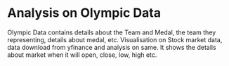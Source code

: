 # Analysis on Olympic Data
Olympic Data contains details about the Team and Medal, the team they representing, details about medal, etc.
Visualisation on Stock market data, data download from yfinance and analysis on same. It shows the details about market when it will open, close, low, high etc.
